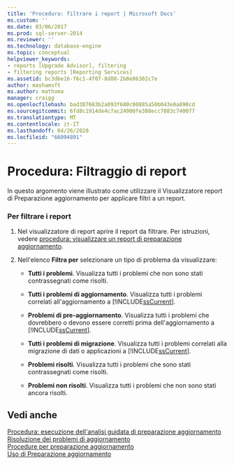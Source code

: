 ```yaml
---
title: 'Procedura: filtrare i report | Microsoft Docs'
ms.custom: ''
ms.date: 03/06/2017
ms.prod: sql-server-2014
ms.reviewer: ''
ms.technology: database-engine
ms.topic: conceptual
helpviewer_keywords:
- reports [Upgrade Advisor], filtering
- filtering reports [Reporting Services]
ms.assetid: bc3dbe16-f6c1-4f07-8d88-2b8e86302c7e
author: mashamsft
ms.author: mathoma
manager: craigg
ms.openlocfilehash: bad387683b2a093f680c00885a50b043e8a890cd
ms.sourcegitcommit: 6fd8c1914de4c7ac24900fe388ecc7883c740077
ms.translationtype: MT
ms.contentlocale: it-IT
ms.lasthandoff: 04/26/2020
ms.locfileid: "66094891"
---
```

# <a name="how-to-filter-reports"></a>Procedura: Filtraggio di report
  In questo argomento viene illustrato come utilizzare il Visualizzatore report di Preparazione aggiornamento per applicare filtri a un report.  
  
### <a name="to-filter-reports"></a>Per filtrare i report  
  
1.  Nel visualizzatore di report aprire il report da filtrare. Per istruzioni, vedere [procedura: visualizzare un report di preparazione aggiornamento](../../../2014/sql-server/install/how-to-view-an-upgrade-advisor-report.md).  
  
2.  Nell'elenco **Filtra per** selezionare un tipo di problema da visualizzare:  
  
    -   **Tutti i problemi**. Visualizza tutti i problemi che non sono stati contrassegnati come risolti.  
  
    -   **Tutti i problemi di aggiornamento**. Visualizza tutti i problemi correlati all'aggiornamento a [!INCLUDE[ssCurrent](../../includes/sscurrent-md.md)].  
  
    -   **Problemi di pre-aggiornamento**. Visualizza tutti i problemi che dovrebbero o devono essere corretti prima dell'aggiornamento a [!INCLUDE[ssCurrent](../../includes/sscurrent-md.md)].  
  
    -   **Tutti i problemi di migrazione**. Visualizza tutti i problemi correlati alla migrazione di dati o applicazioni a [!INCLUDE[ssCurrent](../../includes/sscurrent-md.md)].  
  
    -   **Problemi risolti**. Visualizza tutti i problemi che sono stati contrassegnati come risolti.  
  
    -   **Problemi non risolti**. Visualizza tutti i problemi che non sono stati ancora risolti.  
  
## <a name="see-also"></a>Vedi anche  
 [Procedura: esecuzione dell'analisi guidata di preparazione aggiornamento](../../../2014/sql-server/install/how-to-run-the-upgrade-advisor-analysis-wizard.md)   
 [Risoluzione dei problemi di aggiornamento](../../../2014/sql-server/install/resolving-upgrade-issues.md)   
 [Procedure per preparazione aggiornamento](../../../2014/sql-server/install/upgrade-advisor-how-to-topics.md)   
 [Uso di Preparazione aggiornamento](../../../2014/sql-server/install/working-with-upgrade-advisor.md)  
  
  
